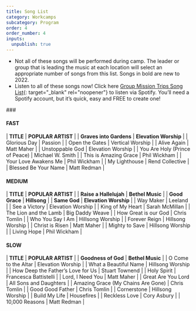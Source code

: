 ```yaml
---
title: Song List
category: Workcamps
subcategory: Program
order: 4
order_number: 4
inputs:
  unpublish: true
---
```

* Not all of these songs will be performed during camp. The leader or group that is leading the music at each location will select an appropriate number of songs from this list. Songs in bold are new to 2022.
* Listen to all of these songs now\! Click here [Group Mission Trips Song List](https://open.spotify.com/playlist/4gqWixdOxrcVri8n3Rk11F){: target="_blank" rel="noopener"} to listen via Spotify. You’ll need a Spotify account, but it’s quick, easy and FREE to create one\!

\#\#\#

#### **FAST**

| **TITLE** | **POPULAR ARTIST** |
| **Graves into Gardens** | **Elevation Worship** |
| Glorious Day | Passion |
| Open the Gates | Vertical Worship |
| Alive Again | Matt Maher |
| Unstoppable God | Elevation Worship |
| You Are Holy (Prince of Peace) | Michael W. Smith |
| This is Amazing Grace | Phil Wickham |
| Your Love Awakens Me | Phil Wickham |
| My Lighthouse | Rend Collective |
| Blessed Be Your Name | Matt Redman |

#### MEDIUM

| **TITLE** | **POPULAR ARTIST** |
| **Raise a Hallelujah** | **Bethel Music** |
| **Good Grace** | **Hillsong** |
| **Same God** | **Elevation Worship** |
| Way Maker | Leeland |
| See a Victory | Elevation Worship |
| King of My Heart | Sarah McMillan |
| The Lion and the Lamb | Big Daddy Weave |
| How Great is our God | Chris Tomlin |
| Who You Say I Am | Hillsong Worship |
| Forever Reign | Hillsong Worship |
| Christ is Risen | Matt Maher |
| Mighty to Save | Hillsong Worship |
| Living Hope | Phil Wickham |

#### SLOW

| **TITLE** | **POPULAR ARTIST** |
| **Goodness of God** | **Bethel Music** |
| O Come to the Altar | Elevation Worship |
| What a Beautiful Name | Hillsong Worship |
| How Deep the Father’s Love for Us | Stuart Townend |
| Holy Spirit | Francesca Battistelli |
| Lord, I Need You | Matt Maher |
| Great Are You Lord | All Sons and Daughters |
| Amazing Grace (My Chains Are Gone) | Chris Tomlin |
| Good Good Father | Chris Tomlin |
| Cornerstone | Hillsong Worship |
| Build My Life | Housefires |
| Reckless Love | Cory Asbury |
| 10,000 Reasons | Matt Redman |